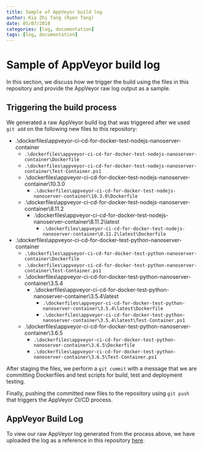 ```yaml
---
title: Sample of AppVeyor build log
author: Kia Zhi Tang (Ryen Tang)
date: 05/07/2018
categories: [log, documentation]
tags: [log, documentation]
---
```


# Sample of AppVeyor build log

In this section, we discuss how we trigger the build using the files in this
repository and provide the AppVeyor raw log output as a sample.

## Triggering the build process

We generated a raw AppVeyor build log that was triggered after we used
`git add` on the following new files to this repository:

- .\dockerfiles\appveyor-ci-cd-for-docker-test-nodejs-nanoserver-container
    - `.\dockerfiles\appveyor-ci-cd-for-docker-test-nodejs-nanoserver-container\Dockerfile`
    - `.\dockerfiles\appveyor-ci-cd-for-docker-test-nodejs-nanoserver-container\Test-Container.ps1`
    - .\dockerfiles\appveyor-ci-cd-for-docker-test-nodejs-nanoserver-container\10.3.0
        - `.\dockerfiles\appveyor-ci-cd-for-docker-test-nodejs-nanoserver-container\10.3.0\Dockerfile`
    - .\dockerfiles\appveyor-ci-cd-for-docker-test-nodejs-nanoserver-container\8.11.2
        - .\dockerfiles\appveyor-ci-cd-for-docker-test-nodejs-nanoserver-container\8.11.2\latest
            - `.\dockerfiles\appveyor-ci-cd-for-docker-test-nodejs-nanoserver-container\8.11.2\latest\Dockerfile`
- .\dockerfiles\appveyor-ci-cd-for-docker-test-python-nanoserver-container
    - `.\dockerfiles\appveyor-ci-cd-for-docker-test-python-nanoserver-container\Dockerfile`
    - `.\dockerfiles\appveyor-ci-cd-for-docker-test-python-nanoserver-container\Test-Container.ps1`
    - .\dockerfiles\appveyor-ci-cd-for-docker-test-python-nanoserver-container\3.5.4
        - .\dockerfiles\appveyor-ci-cd-for-docker-test-python-nanoserver-container\3.5.4\latest
            - `.\dockerfiles\appveyor-ci-cd-for-docker-test-python-nanoserver-container\3.5.4\latest\Dockerfile`
            - `.\dockerfiles\appveyor-ci-cd-for-docker-test-python-nanoserver-container\3.5.4\latest\Test-Container.ps1`
    - .\dockerfiles\appveyor-ci-cd-for-docker-test-python-nanoserver-container\3.6.5
        - `.\dockerfiles\appveyor-ci-cd-for-docker-test-python-nanoserver-container\3.6.5\Dockerfile`
        - `.\dockerfiles\appveyor-ci-cd-for-docker-test-python-nanoserver-container\3.6.5\Test-Container.ps1`

After staging the files, we perform a `git commit` with a message that we are
committing Dockerfiles and test scripts for build, test and deployment testing.

Finally, pushing the committed new files to the repository using `git push`
that triggers the AppVeyor CI/CD process.

## AppVeyor Build Log

To view our raw AppVeyor log generated from the process above, we have uploaded
the log as a reference in this repository
[here](https://raw.githubusercontent.com/kiazhi/AppVeyor-CI-CD-for-Docker/master/docs/appendix/appveyor-raw-build-log.txt).